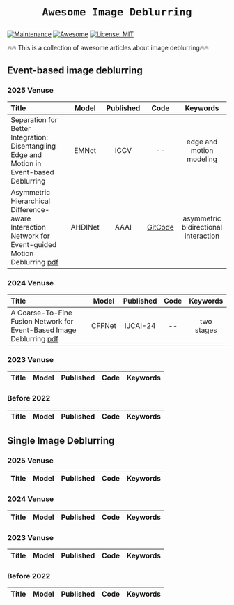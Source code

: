 # <p align=center>`Awesome Image Deblurring`</p> # 


[![Maintenance](https://img.shields.io/badge/Maintained%3F-yes-green.svg)](https://GitHub.com/Naereen/StrapDown.js/graphs/commit-activity)
[![Awesome](https://cdn.rawgit.com/sindresorhus/awesome/d7305f38d29fed78fa85652e3a63e154dd8e8829/media/badge.svg)](https://github.com/mosaf/Awesome-DL-based-CS-MRI) 
[![License: MIT](https://img.shields.io/badge/License-MIT-green.svg)](https://opensource.org/licenses/MIT)



:fire::fire: This is a collection of awesome articles about image deblurring:fire::fire:


## Event-based image deblurring

### 2025 Venuse
| Title                                                        | Model | Published |                            Code                   |Keywords          |
| :----------------------------------------------------------- | :---: | :--: | :---------------------------------------------------------: |:---------------------------------------------------------: |
|Separation for Better Integration: Disentangling Edge and Motion in Event-based Deblurring| EMNet | ICCV|  -- | edge and motion modeling| 
|Asymmetric Hierarchical Difference-aware Interaction Network for Event-guided Motion Deblurring [pdf](https://ojs.aaai.org/index.php/AAAI/article/view/33003)| AHDINet| AAAI | [GitCode](https://github.com/wyang-vis/AHDINet) | asymmetric bidirectional interaction |
### 2024 Venuse
| Title                                                        | Model | Published |                            Code                   |Keywords          |
| :----------------------------------------------------------- | :---: | :--: | :---------------------------------------------------------: |:---------------------------------------------------------: |
| A Coarse-To-Fine Fusion Network for Event-Based Image Deblurring [pdf](https://www.ijcai.org/proceedings/2024/108) | CFFNet  | IJCAI-24 | -- | two stages |

### 2023 Venuse
| Title                                                        | Model | Published |                            Code                   |Keywords          |
| :----------------------------------------------------------- | :---: | :--: | :---------------------------------------------------------: |:---------------------------------------------------------: |

### Before 2022 
| Title                                                        | Model | Published |                            Code                   |Keywords          |
| :----------------------------------------------------------- | :---: | :--: | :---------------------------------------------------------: |:---------------------------------------------------------: |


## Single Image Deblurring


### 2025 Venuse
| Title                                                        | Model | Published |                            Code                   |Keywords          |
| :----------------------------------------------------------- | :---: | :--: | :---------------------------------------------------------: |:---------------------------------------------------------: |


### 2024 Venuse
| Title                                                        | Model | Published |                            Code                   |Keywords          |
| :----------------------------------------------------------- | :---: | :--: | :---------------------------------------------------------: |:---------------------------------------------------------: |

### 2023 Venuse
| Title                                                        | Model | Published |                            Code                   |Keywords          |
| :----------------------------------------------------------- | :---: | :--: | :---------------------------------------------------------: |:---------------------------------------------------------: |

### Before 2022 
| Title                                                        | Model | Published |                            Code                   |Keywords          |
| :----------------------------------------------------------- | :---: | :--: | :---------------------------------------------------------: |:---------------------------------------------------------: |





